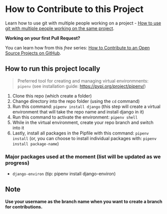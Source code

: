 # How to Contribute to this Project

Learn how to use git with multiple people working on a project - [How to use git with multiple people working on the same project](https://medium.com/@sriteja95/how-to-use-git-with-multiple-people-working-on-the-same-project-8fb411bad6b9).

**Working on your first Pull Request?**

You can learn how from this *free* series: [How to Contribute to an Open Source Projects on GitHub](https://kcd.im/pull-request).

## How to run this project locally

> Preferred tool for creating and managing virtual environmnents: `pipenv` (see installation guide: <https://pypi.org/project/pipenv/>)

1. Clone this repo (which create a folder)
2. Change directory into the repo folder (using the `cd` command)
3. Run this command: `pipenv install django` (this step will create a virtual environment that will take the repo name and install django in it)
4. Run this command to activate the environment: `pipenv shell`
5. While in the virtual environment, create your repo branch and switch into it
6. Lastly, install all packages in the Pipfile with this command: `pipenv install` (or, you can choose to install individual packages with: `pipenv install package-name`)

### Major packages used at the moment (list will be updated as we progress)

- `django-environ` (tip: pipenv install django-environ)

## Note

**Use your username as the branch name when you want to create a branch for contributions.**
